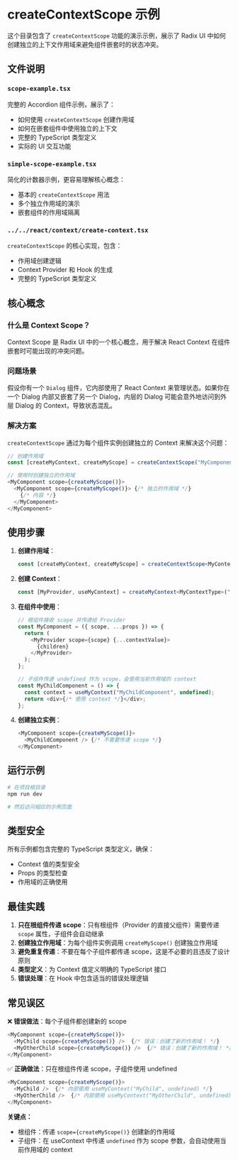 # createContextScope 示例

这个目录包含了 `createContextScope` 功能的演示示例，展示了 Radix UI 中如何创建独立的上下文作用域来避免组件嵌套时的状态冲突。

## 文件说明

### `scope-example.tsx`
完整的 Accordion 组件示例，展示了：
- 如何使用 `createContextScope` 创建作用域
- 如何在嵌套组件中使用独立的上下文
- 完整的 TypeScript 类型定义
- 实际的 UI 交互功能

### `simple-scope-example.tsx`
简化的计数器示例，更容易理解核心概念：
- 基本的 `createContextScope` 用法
- 多个独立作用域的演示
- 嵌套组件的作用域隔离

### `../../react/context/create-context.tsx`
`createContextScope` 的核心实现，包含：
- 作用域创建逻辑
- Context Provider 和 Hook 的生成
- 完整的 TypeScript 类型定义

## 核心概念

### 什么是 Context Scope？

Context Scope 是 Radix UI 中的一个核心概念，用于解决 React Context 在组件嵌套时可能出现的冲突问题。

### 问题场景

假设你有一个 `Dialog` 组件，它内部使用了 React Context 来管理状态。如果你在一个 Dialog 内部又嵌套了另一个 Dialog，内层的 Dialog 可能会意外地访问到外层 Dialog 的 Context，导致状态混乱。

### 解决方案

`createContextScope` 通过为每个组件实例创建独立的 Context 来解决这个问题：

```typescript
// 创建作用域
const [createMyContext, createMyScope] = createContextScope("MyComponent");

// 使用时创建独立的作用域
<MyComponent scope={createMyScope()}>
  <MyComponent scope={createMyScope()}> {/* 独立的作用域 */}
    {/* 内容 */}
  </MyComponent>
</MyComponent>
```

## 使用步骤

1. **创建作用域**：
   ```typescript
   const [createMyContext, createMyScope] = createContextScope<MyContextType>("MyComponent");
   ```

2. **创建 Context**：
   ```typescript
   const [MyProvider, useMyContext] = createMyContext<MyContextType>("MyComponent", defaultValue);
   ```

3. **在组件中使用**：
   ```typescript
   // 根组件接收 scope 并传递给 Provider
   const MyComponent = ({ scope, ...props }) => {
     return (
       <MyProvider scope={scope} {...contextValue}>
         {children}
       </MyProvider>
     );
   };

   // 子组件传递 undefined 作为 scope，会使用当前作用域的 context
   const MyChildComponent = () => {
     const context = useMyContext("MyChildComponent", undefined);
     return <div>{/* 使用 context */}</div>;
   };
   ```

4. **创建独立实例**：
   ```typescript
   <MyComponent scope={createMyScope()}>
     <MyChildComponent /> {/* 不需要传递 scope */}
   </MyComponent>
   ```

## 运行示例

```bash
# 在项目根目录
npm run dev

# 然后访问相应的示例页面
```

## 类型安全

所有示例都包含完整的 TypeScript 类型定义，确保：
- Context 值的类型安全
- Props 的类型检查
- 作用域的正确使用

## 最佳实践

1. **只在根组件传递 scope**：只有根组件（Provider 的直接父组件）需要传递 `scope` 属性，子组件会自动继承
2. **创建独立作用域**：为每个组件实例调用 `createMyScope()` 创建独立作用域
3. **避免重复传递**：不要在每个子组件都传递 scope，这是不必要的且违反了设计原则
4. **类型定义**：为 Context 值定义明确的 TypeScript 接口
5. **错误处理**：在 Hook 中包含适当的错误处理逻辑

## 常见误区

❌ **错误做法**：每个子组件都创建新的 scope
```typescript
<MyComponent scope={createMyScope()}>
  <MyChild scope={createMyScope()} />  {/* 错误：创建了新的作用域！ */}
  <MyOtherChild scope={createMyScope()} />  {/* 错误：创建了新的作用域！ */}
</MyComponent>
```

✅ **正确做法**：只在根组件传递 scope，子组件使用 undefined
```typescript
<MyComponent scope={createMyScope()}>
  <MyChild />  {/* 内部使用 useMyContext("MyChild", undefined) */}
  <MyOtherChild />  {/* 内部使用 useMyContext("MyOtherChild", undefined) */}
</MyComponent>
```

**关键点：**
- 根组件：传递 `scope={createMyScope()}` 创建新的作用域
- 子组件：在 useContext 中传递 `undefined` 作为 scope 参数，会自动使用当前作用域的 context